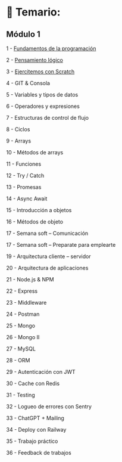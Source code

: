 # 📖 Temario:

## Módulo 1 

1 - [Fundamentos de la programación](https://github.com/eugenia1984/BackEnd-Node.js-con-Daniel-Segovia/blob/main/teoria/01-fundamentos-de-la-programacion.md)

2 - [Pensamiento lógico](https://github.com/eugenia1984/BackEnd-Node.js-con-Daniel-Segovia/blob/main/teoria/02-pensamiento-logico.md)

3 - [Ejercitemos con Scratch](https://github.com/eugenia1984/BackEnd-Node.js-con-Daniel-Segovia/blob/main/teoria/03_ejercitemos_con_scratch.md)

4 - GIT & Consola

5 - Variables y tipos de datos

6 - Operadores y expresiones

7 - Estructuras de control de flujo

8 - Ciclos

9 - Arrays

10 - Métodos de arrays

11 - Funciones

12 - Try / Catch

13 - Promesas

14 - Async Await

15 - Introducción a objetos

16 - Métodos de objeto

17 - Semana soft – Comunicación

17 - Semana soft – Preparate para emplearte

19 - Arquitectura cliente – servidor

20 - Arquitectura de aplicaciones

21 - Node.js & NPM

22 - Express

23 - Middleware

24 - Postman

25 - Mongo

26 - Mongo II

27 - MySQL

28 - ORM

29 - Autenticación con JWT

30 - Cache con Redis

31 - Testing

32 - Logueo de errores con Sentry

33 - ChatGPT + Mailing

34 - Deploy con Railway

35 - Trabajo práctico

36 - Feedback de trabajos
